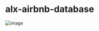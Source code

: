 # alx-airbnb-database
![image](https://github.com/user-attachments/assets/3bcf7739-9758-4306-938c-2ba1fdd7ef11)
